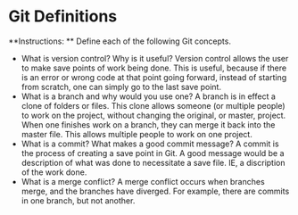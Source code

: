 # Git Definitions

**Instructions: ** Define each of the following Git concepts.

* What is version control?  Why is it useful? Version control allows the user to make save points of work being done. This is useful, because if there is an error or wrong code at that point going forward, instead of starting from scratch, one can simply go to the last save point. 
* What is a branch and why would you use one? A branch is in effect a clone of folders or files. This clone allows someone (or multiple people) to work on the project, without changing the original, or master, project. When one finishes work on a branch, they can merge it back into the master file. This allows multiple people to work on one project.
* What is a commit? What makes a good commit message? A commit is the process of creating a save point in Git. A good message would be a description of what was done to necessitate a save file. IE, a discription of the work done.
* What is a merge conflict? A merge conflict occurs when branches merge, and the branches have diverged. For example, there are commits in one branch, but not another.